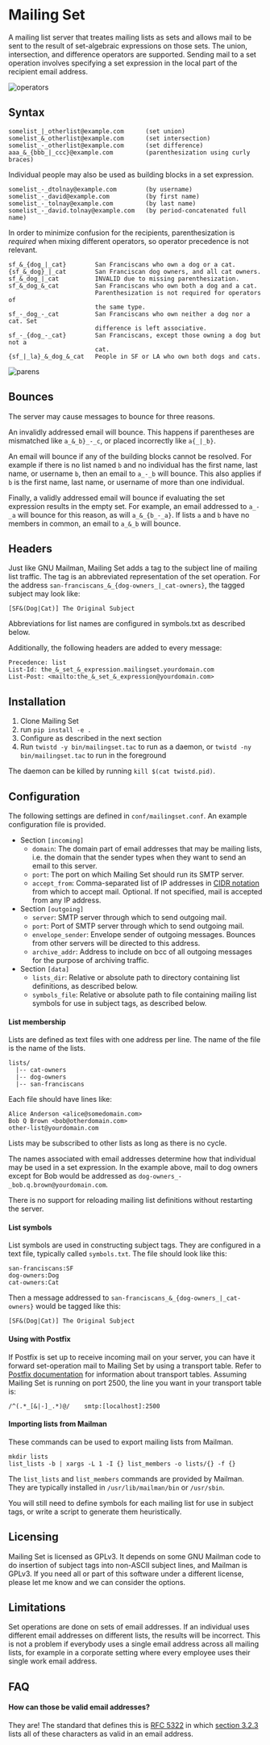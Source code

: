 # Mailing Set

A mailing list server that treates mailing lists as sets and allows mail to be
sent to the result of set-algebraic expressions on those sets. The union,
intersection, and difference operators are supported. Sending mail to a set
operation involves specifying a set expression in the local part of the
recipient email address.

![operators](https://raw.githubusercontent.com/dtolnay/mailingset/master/docs/operators.png)

## Syntax

    somelist_|_otherlist@example.com      (set union)
    somelist_&_otherlist@example.com      (set intersection)
    somelist_-_otherlist@example.com      (set difference)
    aaa_&_{bbb_|_ccc}@example.com         (parenthesization using curly braces)

Individual people may also be used as building blocks in a set expression.

    somelist_-_dtolnay@example.com        (by username)
    somelist_-_david@example.com          (by first name)
    somelist_-_tolnay@example.com         (by last name)
    somelist_-_david.tolnay@example.com   (by period-concatenated full name)

In order to minimize confusion for the recipients, parenthesization is
*required* when mixing different operators, so operator precedence is not
relevant.

    sf_&_{dog_|_cat}        San Franciscans who own a dog or a cat.
    {sf_&_dog}_|_cat        San Franciscan dog owners, and all cat owners.
    sf_&_dog_|_cat          INVALID due to missing parenthesization.
    sf_&_dog_&_cat          San Franciscans who own both a dog and a cat.
                            Parenthesization is not required for operators of
                            the same type.
    sf_-_dog_-_cat          San Franciscans who own neither a dog nor a cat. Set
                            difference is left associative.
    sf_-_{dog_-_cat}        San Franciscans, except those owning a dog but not a
                            cat.
    {sf_|_la}_&_dog_&_cat   People in SF or LA who own both dogs and cats.

![parens](https://raw.githubusercontent.com/dtolnay/mailingset/master/docs/parens.png)

## Bounces

The server may cause messages to bounce for three reasons.

An invalidly addressed email will bounce. This happens if parentheses are
mismatched like `a_&_b}_-_c`, or placed incorrectly like `a{_|_b}`.

An email will bounce if any of the building blocks cannot be resolved. For
example if there is no list named `b` and no individual has the first name, last
name, or username `b`, then an email to `a_-_b` will bounce. This also applies
if `b` is the first name, last name, or username of more than one individual.

Finally, a validly addressed email will bounce if evaluating the set expression
results in the empty set. For example, an email addressed to `a_-_a` will bounce
for this reason, as will `a_&_{b_-_a}`. If lists `a` and `b` have no members in
common, an email to `a_&_b` will bounce.

## Headers

Just like GNU Mailman, Mailing Set adds a tag to the subject line of mailing
list traffic. The tag is an abbreviated representation of the set operation. For
the address `san-franciscans_&_{dog-owners_|_cat-owners}`, the tagged subject
may look like:

    [SF&(Dog|Cat)] The Original Subject

Abbreviations for list names are configured in symbols.txt as described below.

Additionally, the following headers are added to every message:

    Precedence: list
    List-Id: the_&_set_&_expression.mailingset.yourdomain.com
    List-Post: <mailto:the_&_set_&_expression@yourdomain.com>

## Installation

1. Clone Mailing Set
2. run `pip install -e .`
3. Configure as described in the next section
4. Run `twistd -y bin/mailingset.tac` to run as a daemon, or `twistd -ny
   bin/mailingset.tac` to run in the foreground

The daemon can be killed by running `kill $(cat twistd.pid)`.

## Configuration

The following settings are defined in `conf/mailingset.conf`. An example
configuration file is provided.

- Section `[incoming]`
  - `domain`: The domain part of email addresses that may be mailing lists, i.e.
    the domain that the sender types when they want to send an email to this
    server.
  - `port`: The port on which Mailing Set should run its SMTP server.
  - `accept_from`: Comma-separated list of IP addresses in
    [CIDR notation](https://en.wikipedia.org/wiki/Classless_Inter-Domain_Routing#CIDR_notation)
    from which to accept mail. Optional. If not specified, mail is accepted from
    any IP address.
- Section `[outgoing]`
  - `server`: SMTP server through which to send outgoing mail.
  - `port`: Port of SMTP server through which to send outgoing mail.
  - `envelope_sender`: Envelope sender of outgoing messages. Bounces from other
    servers will be directed to this address.
  - `archive_addr`: Address to include on bcc of all outgoing messages for the
    purpose of archiving traffic.
- Section `[data]`
  - `lists_dir`: Relative or absolute path to directory containing list
    definitions, as described below.
  - `symbols_file`: Relative or absolute path to file containing mailing list
    symbols for use in subject tags, as described below.

#### List membership

Lists are defined as text files with one address per line. The name of the file
is the name of the lists.

    lists/
      |-- cat-owners
      |-- dog-owners
      |-- san-franciscans

Each file should have lines like:

    Alice Anderson <alice@somedomain.com>
    Bob Q Brown <bob@otherdomain.com>
    other-list@yourdomain.com

Lists may be subscribed to other lists as long as there is no cycle.

The names associated with email addresses determine how that individual may be
used in a set expression. In the example above, mail to dog owners except for
Bob would be addressed as `dog-owners_-_bob.q.brown@yourdomain.com`.

There is no support for reloading mailing list definitions without restarting
the server.

#### List symbols

List symbols are used in constructing subject tags. They are configured in a
text file, typically called `symbols.txt`. The file should look like this:

    san-franciscans:SF
    dog-owners:Dog
    cat-owners:Cat

Then a message addressed to `san-franciscans_&_{dog-owners_|_cat-owners}` would
be tagged like this:

    [SF&(Dog|Cat)] The Original Subject

#### Using with Postfix

If Postfix is set up to receive incoming mail on your server, you can have it
forward set-operation mail to Mailing Set by using a transport table. Refer to
[Postfix documentation](http://www.postfix.org/transport.5.html) for information
about transport tables. Assuming Mailing Set is running on port 2500, the line
you want in your transport table is:

    /^(.*_[&|-]_.*)@/    smtp:[localhost]:2500

#### Importing lists from Mailman

These commands can be used to export mailing lists from Mailman.

    mkdir lists
    list_lists -b | xargs -L 1 -I {} list_members -o lists/{} -f {}

The `list_lists` and `list_members` commands are provided by Mailman. They are
typically installed in `/usr/lib/mailman/bin` or `/usr/sbin`.

You will still need to define symbols for each mailing list for use in subject
tags, or write a script to generate them heuristically.

## Licensing

Mailing Set is licensed as GPLv3. It depends on some GNU Mailman code to do
insertion of subject tags into non-ASCII subject lines, and Mailman is GPLv3. If
you need all or part of this software under a different license, please let me
know and we can consider the options.

## Limitations

Set operations are done on sets of email addresses. If an individual uses
different email addresses on different lists, the results will be incorrect.
This is not a problem if everybody uses a single email address across all
mailing lists, for example in a corporate setting where every employee uses
their single work email address.

## FAQ

#### How can those be valid email addresses?

They are! The standard that defines this is
[RFC 5322](https://tools.ietf.org/html/rfc5322)
in which
[section 3.2.3](https://tools.ietf.org/html/rfc5322#section-3.2.3)
lists all of these characters as valid in an email address.
